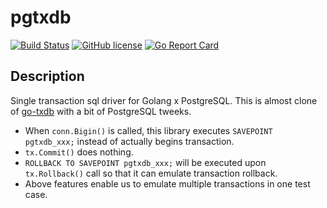 # pgtxdb

[![Build Status](https://travis-ci.org/achiku/pgtxdb.svg?branch=master)](https://travis-ci.org/achiku/pgtxdb)
[![GitHub license](https://img.shields.io/badge/license-MIT-blue.svg)](https://raw.githubusercontent.com/achiku/pgtxdb/master/LICENSE)
[![Go Report Card](https://goreportcard.com/badge/github.com/achiku/pgtxdb)](https://goreportcard.com/report/github.com/achiku/pgtxdb)

## Description

Single transaction sql driver for Golang x PostgreSQL. This is almost clone of [go-txdb](https://github.com/DATA-DOG/go-txdb) with a bit of PostgreSQL tweeks.

- When `conn.Bigin()` is called, this library executes `SAVEPOINT pgtxdb_xxx;` instead of actually begins transaction. 
- `tx.Commit()` does nothing.
- `ROLLBACK TO SAVEPOINT pgtxdb_xxx;` will be executed upon `tx.Rollback()` call so that it can emulate transaction rollback.
- Above features enable us to emulate multiple transactions in one test case.
